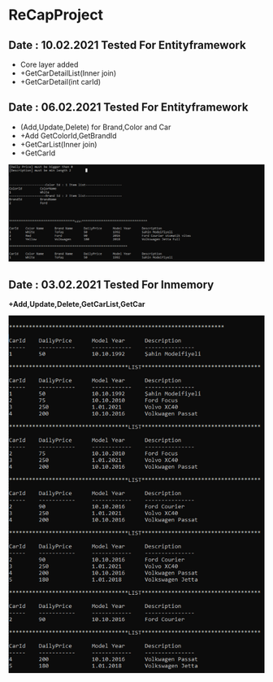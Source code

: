 # ReCapProject

## Date : 10.02.2021 Tested For Entityframework 
- Core layer added
- +GetCarDetailList(Inner join)
- +GetCarDetail(int carId)

## Date : 06.02.2021 Tested For Entityframework 
- (Add,Update,Delete) for Brand,Color and Car
- +Add GetColorId,GetBrandId 
- +GetCarList(Inner join)
- +GetCarId


![](https://github.com/mahmutAkbas/ReCapProject/blob/master/ConsoleAppUI/Image/06-02-2021.PNG)

## Date : 03.02.2021  Tested For Inmemory  

**+Add,Update,Delete,GetCarList,GetCar**

![](https://github.com/mahmutAkbas/ReCapProject/blob/master/ConsoleAppUI/Image/324324324.PNG)



